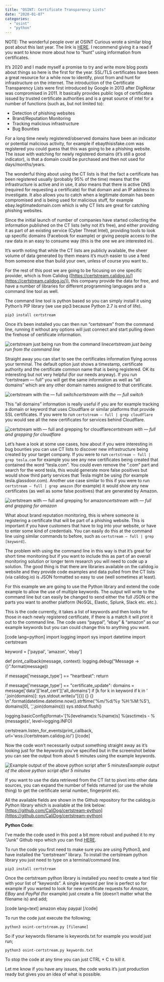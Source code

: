 ```yaml
---
title: "OSINT: Certificate Transparency Lists"
date: "2020-01-07"
categories: 
  - "osint"
  - "python"
---
```


NOTE: The wonderful people over at OSINT Curious wrote a similar blog post about this last year. The link is [HERE](https://osintcurio.us/2019/03/12/certificates-the-osint-gift-that-keeps-on-giving/). I recommend giving it a read if you want to know more about how to “hunt” using information from certificates.

It’s 2020 and I made myself a promise to try and write more blog posts about things so here is the first for the year. SSL/TLS certificates have been a great resource for a while now to identify, pivot from and hunt for infrastructure on the internet. The introduction of the Certificate Transparency Lists were first introduced by Google in 2013 after DigiNotar was compromised in 2011. It basically provides public logs of certificates issued by trusted certificate authorities and is a great source of intel for a number of functions (such as, but not limited to):

- Detection of phishing websites
- Brand/Reputation Monitoring
- Tracking malicious infrastructure
- Bug Bounties

For a long time newly registered/observed domains have been an indicator or potential malicious activity, for example if ebaythisisfake.com was registered you could guess that this was going to be a phishing website. The issue with watching for newly registered domains (it’s still a good indicator), is that a domain could be purchased and then not used for days/months/years.

The wonderful thing about using the CT lists is that the fact a certificate has been registered usually (probably 95% of the time) means that the infrastructure is active and in use, it also means that there is active DNS (required for requesting a certificate) for that domain and an IP address to investigate. It also allows you to catch when a legitimate domain has been compromised and is being used for malicious stuff, for example ebay.legitimatedomain.com which is why CT lists are great for catching phishing websites.

Since the initial launch of number of companies have started collecting the information published on the CT lists (why not it’s free), and either providing it as part of an existing service (Cyber Threat Intel), providing tools to look up specific domains (Facebook for example) or giving people access to the raw data in an easy to consume way (this is the one we are interested in).

It’s worth noting that while the CT lists are publicly available, the sheer volume of data generated by them means it’s much easier to use a feed from someone else than build your own, unless of course you want to..

For the rest of this post we are going to be focusing on one specific provider, which is from Calidog ([https://certstream.calidog.io/](https://certstream.calidog.io/)), this company provide the data for free, and have a number of libraries for different programming languages and a command line tool as well.

The command line tool is python based so you can simply install it using Python’s PIP library (we use pip3 because Python 2.7 is end of life).

```
pip3 install certstream
```

Once it’s been installed you can then run “certstream” from the command line, running it without any options will just connect and start pulling down the firehose of certificate information.

![certstream just being run from the command line](images/f820d-13ryeajvknxrnxukysxphlg.png)_certstream just being run from the command line_

Straight away you can start to see the certificates information flying across your terminal. The default option just shows a timestamp, certificate authority and the certificate common name that is being registered. OK its interesting but not very helpful (for our needs anyway). If you run “certstream — full” you will get the same information as well as “all domains” which are any other domain names assigned to that certificate.

![certstream with the — full switch](images/39590-1qmathyk34c2ppwzvyt72_w.png)_certstream with the — full switch_

This “all domains” information is really useful if you are for example tracking a domain or keyword that uses Cloudflare or similar platforms that provide SSL certificates. If you were to run `certstream — full | grep cloudflare` you would see all the new certificates for services behind Cloudflare.

![certstream with — full and grepping for cloudflare](images/ae5ad-1vmdtvts1qjyiesrbjlom8g.png)_certstream with — full and grepping for cloudflare_

Let’s have a look at some use cases, how about if you were interesting in bug bounties you can use CT lists to discover new infrastructure being created by your target company. If you were to run `certstream — full | grep tesla.com` for example you see any new certificates being created that contained the word “tesla.com”. You could even remove the “.com” part and search for the word tesla, this would generate more false positives but would show third party services that Tesla might be using (for example tesla.glassdoor.com). Another use case similar to this if you were to run `certstream — full | grep amazon` (for example) it would show any new certificates (as well as some false positives) that are generated by Amazon.

![certstream with — full and grepping for amazon](images/d6f36-1oolsyw6rqxwmnvtrm83row.png)_certstream with — full and grepping for amazon_

What about brand reputation monitoring, this is where someone is registering a certificate that will be part of a phishing website. This is important if you have customers that have to log into your website, or have to enter some kind of credentials. You can easily do this at the command line using similar commands to before, such as `certstream — full | grep [keyword]`.

The problem with using the command line in this way is that it’s great for short time monitoring but if you want to include this as part of an overall monitoring solution or longer term research you will need to code up a solution. The good thing is that there are libraries available on the calidog.io website and they provide code examples and data pulled from the CT lists (via calidog.io) is JSON formatted so easy to use (well sometimes at least).

For this example we are going to use the Python library and extend the code example to allow the use of multiple keywords. The output will write to the command line but can easily be changed to send either the full JSON or the parts you want to another platform (NoSQL, Elastic, Splunk, Slack etc. etc.).

This is the code currently, it takes a list of keywords and then looks for those in each newly registered certificate, if there is a match it will print it out to the command line. The code uses “paypal”, “ebay” & “amazon” as our example keywords but you can could change this to anything you want.

\[code lang=python\] import logging import sys import datetime import certstream

keyword = \['paypal', 'amazon', 'ebay'\]

def print\_callback(message, context): logging.debug("Message -> {}".format(message))

if message\['message\_type'\] == "heartbeat": return

if message\['message\_type'\] == "certificate\_update": domains = message\['data'\]\['leaf\_cert'\]\['all\_domains'\] if \[k for k in keyword if k in ' '.join(domains)\]: sys.stdout.write(u"\[{}\] {} {} \\n".format(datetime.datetime.now().strftime('%m/%d/%y %H:%M:%S'), domains\[0\], ','.join(domains))) sys.stdout.flush()

logging.basicConfig(format='\[%(levelname)s:%(name)s\] %(asctime)s - %(message)s', level=logging.INFO)

certstream.listen\_for\_events(print\_callback, url='wss://certstream.calidog.io/') \[/code\]

Now the code won’t necessarily output something straight away as it’s looking just for the keywords you’ve specified but in the screenshot below you can see the output from about 5 minutes using the example keywords.

![Example output of the above python script after 5 minutes](images/0b397-1oaha8dky7v3ivhdrwdj_fq.png)_Example output of the above python script after 5 minutes_

If you want to use the data retrieved from the CT list to pivot into other data sources, you can expand the number of fields returned (or use the whole thing) to get the certificate serial number, fingerprint etc.

All the available fields are shown in the Github repository for the calidog.io Python library which is available at the link below: [https://github.com/CaliDog/certstream-python](https://github.com/CaliDog/certstream-python)

**Python Code:**

I’ve made the code used in this post a bit more robust and pushed it to my “Junk” Github repo which you can find [HERE](https://github.com/catalyst256/MyJunk/blob/master/osint-certstream.py).

To run the code you first need to make sure you are using Python3, and have installed the “certstream” library. To install the certstream python library you just need to type on a terminal/command line.

```
pip3 install certstream
```

Once the certstream python library is installed you need to create a text file with your list of “keywords”. A single keyword per line is perfect so for example if you wanted to look for new certificate requests for _Amazon_, _EBay_ and _PayPal_ (for example) just create a file (doesn’t matter what the filename is) and add;

\[code lang=text\] amazon ebay paypal \[/code\]

To run the code just execute the following;

```
python3 osint-certstream.py [filename]
```

So if your keywords filename is keywords.txt for example you would just run;

```
python3 osint-certstream.py keywords.txt
```

To stop the code at any time you can just CTRL + C to kill it.

Let me know if you have any issues, the code works it’s just production ready but gives you an idea of what is possible.
